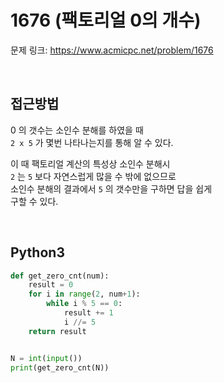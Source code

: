 # 1676 (팩토리얼 0의 개수)

문제 링크: <https://www.acmicpc.net/problem/1676>

<br>

## 접근방법

0 의 갯수는 소인수 분해를 하였을 때  
`2 x 5` 가 몇번 나타나는지를 통해 알 수 있다.  

이 때 팩토리얼 계산의 특성상 소인수 분해시  
`2` 는 `5` 보다 자연스럽게 많을 수 밖에 없으므로  
소인수 분해의 결과에서 `5` 의 갯수만을 구하면 답을 쉽게  
구할 수 있다.

<br>

## Python3

```python
def get_zero_cnt(num):
    result = 0
    for i in range(2, num+1):
        while i % 5 == 0:
            result += 1
            i //= 5
    return result


N = int(input())
print(get_zero_cnt(N))
```
